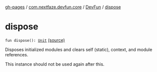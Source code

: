 [gh-pages](../../index.md) / [com.nextfaze.devfun.core](../index.md) / [DevFun](index.md) / [dispose](./dispose.md)

# dispose

`fun dispose(): `[`Unit`](https://kotlinlang.org/api/latest/jvm/stdlib/kotlin/-unit/index.html) [(source)](https://github.com/NextFaze/dev-fun/tree/master/devfun/src/main/java/com/nextfaze/devfun/core/DevFun.kt#L368)

Disposes initialized modules and clears self (static), context, and module references.

This instance should not be used again after this.

